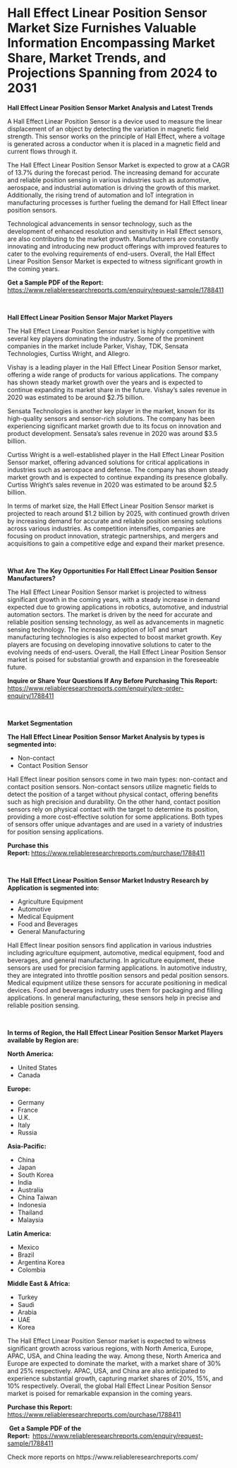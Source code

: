<p><h1>Hall Effect Linear Position Sensor Market Size Furnishes Valuable Information Encompassing Market Share, Market Trends, and Projections Spanning from 2024 to 2031</h1></p><p><strong>Hall Effect Linear Position Sensor Market Analysis and Latest Trends</strong></p>
<p><p>A Hall Effect Linear Position Sensor is a device used to measure the linear displacement of an object by detecting the variation in magnetic field strength. This sensor works on the principle of Hall Effect, where a voltage is generated across a conductor when it is placed in a magnetic field and current flows through it.</p><p>The Hall Effect Linear Position Sensor Market is expected to grow at a CAGR of 13.7% during the forecast period. The increasing demand for accurate and reliable position sensing in various industries such as automotive, aerospace, and industrial automation is driving the growth of this market. Additionally, the rising trend of automation and IoT integration in manufacturing processes is further fueling the demand for Hall Effect linear position sensors.</p><p>Technological advancements in sensor technology, such as the development of enhanced resolution and sensitivity in Hall Effect sensors, are also contributing to the market growth. Manufacturers are constantly innovating and introducing new product offerings with improved features to cater to the evolving requirements of end-users. Overall, the Hall Effect Linear Position Sensor Market is expected to witness significant growth in the coming years.</p></p>
<p><strong>Get a Sample PDF of the Report:&nbsp;</strong> <a href="https://www.reliableresearchreports.com/enquiry/request-sample/1788411">https://www.reliableresearchreports.com/enquiry/request-sample/1788411</a></p>
<p>&nbsp;</p>
<p><strong>Hall Effect Linear Position Sensor Major Market Players</strong></p>
<p><p>The Hall Effect Linear Position Sensor market is highly competitive with several key players dominating the industry. Some of the prominent companies in the market include Parker, Vishay, TDK, Sensata Technologies, Curtiss Wright, and Allegro.</p><p>Vishay is a leading player in the Hall Effect Linear Position Sensor market, offering a wide range of products for various applications. The company has shown steady market growth over the years and is expected to continue expanding its market share in the future. Vishay’s sales revenue in 2020 was estimated to be around $2.75 billion.</p><p>Sensata Technologies is another key player in the market, known for its high-quality sensors and sensor-rich solutions. The company has been experiencing significant market growth due to its focus on innovation and product development. Sensata’s sales revenue in 2020 was around $3.5 billion.</p><p>Curtiss Wright is a well-established player in the Hall Effect Linear Position Sensor market, offering advanced solutions for critical applications in industries such as aerospace and defense. The company has shown steady market growth and is expected to continue expanding its presence globally. Curtiss Wright’s sales revenue in 2020 was estimated to be around $2.5 billion.</p><p>In terms of market size, the Hall Effect Linear Position Sensor market is projected to reach around $1.2 billion by 2025, with continued growth driven by increasing demand for accurate and reliable position sensing solutions across various industries. As competition intensifies, companies are focusing on product innovation, strategic partnerships, and mergers and acquisitions to gain a competitive edge and expand their market presence.</p></p>
<p>&nbsp;</p>
<p><strong>What Are The Key Opportunities For Hall Effect Linear Position Sensor Manufacturers?</strong></p>
<p><p>The Hall Effect Linear Position Sensor market is projected to witness significant growth in the coming years, with a steady increase in demand expected due to growing applications in robotics, automotive, and industrial automation sectors. The market is driven by the need for accurate and reliable position sensing technology, as well as advancements in magnetic sensing technology. The increasing adoption of IoT and smart manufacturing technologies is also expected to boost market growth. Key players are focusing on developing innovative solutions to cater to the evolving needs of end-users. Overall, the Hall Effect Linear Position Sensor market is poised for substantial growth and expansion in the foreseeable future.</p></p>
<p><strong>Inquire or Share Your Questions If Any Before Purchasing This Report:</strong> <a href="https://www.reliableresearchreports.com/enquiry/pre-order-enquiry/1788411">https://www.reliableresearchreports.com/enquiry/pre-order-enquiry/1788411</a></p>
<p>&nbsp;</p>
<p><strong>Market Segmentation</strong></p>
<p><strong>The Hall Effect Linear Position Sensor Market Analysis by types is segmented into:</strong></p>
<p><ul><li>Non-contact</li><li>Contact Position Sensor</li></ul></p>
<p><p>Hall Effect linear position sensors come in two main types: non-contact and contact position sensors. Non-contact sensors utilize magnetic fields to detect the position of a target without physical contact, offering benefits such as high precision and durability. On the other hand, contact position sensors rely on physical contact with the target to determine its position, providing a more cost-effective solution for some applications. Both types of sensors offer unique advantages and are used in a variety of industries for position sensing applications.</p></p>
<p><strong>Purchase this Report:&nbsp;</strong><a href="https://www.reliableresearchreports.com/purchase/1788411">https://www.reliableresearchreports.com/purchase/1788411</a></p>
<p>&nbsp;</p>
<p><strong>The Hall Effect Linear Position Sensor Market Industry Research by Application is segmented into:</strong></p>
<p><ul><li>Agriculture Equipment</li><li>Automotive</li><li>Medical Equipment</li><li>Food and Beverages</li><li>General Manufacturing</li></ul></p>
<p><p>Hall Effect linear position sensors find application in various industries including agriculture equipment, automotive, medical equipment, food and beverages, and general manufacturing. In agriculture equipment, these sensors are used for precision farming applications. In automotive industry, they are integrated into throttle position sensors and pedal position sensors. Medical equipment utilize these sensors for accurate positioning in medical devices. Food and beverages industry uses them for packaging and filling applications. In general manufacturing, these sensors help in precise and reliable position sensing.</p></p>
<p>&nbsp;</p>
<p><strong>In terms of Region, the Hall Effect Linear Position Sensor Market Players available by Region are:</strong></p>
<p>
    <p> <strong> North America: </strong>
        <ul>
            <li>United States</li>
            <li>Canada</li>
        </ul>
        </p> 
    <p> <strong> Europe: </strong>
        <ul>
            <li>Germany</li>
            <li>France</li>
            <li>U.K.</li>
            <li>Italy</li>
            <li>Russia</li>
        </ul>
        </p> 
    <p> <strong> Asia-Pacific: </strong>
        <ul>
            <li>China</li>
            <li>Japan</li>
            <li>South Korea</li>
            <li>India</li>
            <li>Australia</li>
            <li>China Taiwan</li>
            <li>Indonesia</li>
            <li>Thailand</li>
            <li>Malaysia</li>
        </ul>
        </p> 
    <p> <strong> Latin America: </strong>
        <ul>
            <li>Mexico</li>
            <li>Brazil</li>
            <li>Argentina Korea</li>
            <li>Colombia</li>
        </ul>
        </p> 
    <p> <strong> Middle East & Africa: </strong>
        <ul>
            <li>Turkey</li>
            <li>Saudi</li>
            <li>Arabia</li>
            <li>UAE</li>
            <li>Korea</li>
        </ul>
    </p>
    </p>
<p><p>The Hall Effect Linear Position Sensor market is expected to witness significant growth across various regions, with North America, Europe, APAC, USA, and China leading the way. Among these, North America and Europe are expected to dominate the market, with a market share of 30% and 25% respectively. APAC, USA, and China are also anticipated to experience substantial growth, capturing market shares of 20%, 15%, and 10% respectively. Overall, the global Hall Effect Linear Position Sensor market is poised for remarkable expansion in the coming years.</p></p>
<p><strong>Purchase this Report: </strong><a href="https://www.reliableresearchreports.com/purchase/1788411">https://www.reliableresearchreports.com/purchase/1788411</a></p>
<p>&nbsp;<strong>Get a Sample PDF of the Report:&nbsp;&nbsp;</strong><a href="https://www.reliableresearchreports.com/enquiry/request-sample/1788411">https://www.reliableresearchreports.com/enquiry/request-sample/1788411</a></p>
<p><strong></strong></p>
<p>Check more reports on https://www.reliableresearchreports.com/</p>